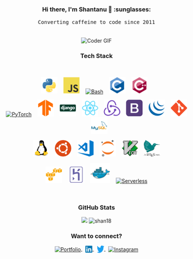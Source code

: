 <h3 align="center">Hi there, I'm Shantanu 👋 :sunglasses:</h3>

<p align="center">
  <samp>
    Converting caffeine to code since 2011<br />
  </samp>
  <br/><br/>
  <img src="https://media.giphy.com/media/iIqmM5tTjmpOB9mpbn/giphy.gif" alt="Coder GIF" height="300">
<!--   <img src="https://media.giphy.com/media/SWoSkN6DxTszqIKEqv/giphy.gif" alt="Coder GIF" height="300"> -->
  <!-- <img src="https://media.giphy.com/media/836HiJc7pgzy8iNXCn/giphy.gif" alt="Coder GIF" /> -->
  <br/>
</p>

<h3 align="center">Tech Stack</h3>
<br />

<p align="center">
  <a href="https://www.python.org/"><img alt="Python" width="45px" src="https://raw.githubusercontent.com/devicons/devicon/9f4f5cdb393299a81125eb5127929ea7bfe42889/icons/python/python-original.svg" /></a>&nbsp;&nbsp;&nbsp;
  <a href="https://developer.mozilla.org/en-US/docs/Web/JavaScript"><img alt="Javascript" width="45px" src="https://raw.githubusercontent.com/devicons/devicon/9f4f5cdb393299a81125eb5127929ea7bfe42889/icons/javascript/javascript-original.svg" /></a>&nbsp;&nbsp;&nbsp;
  <a href="https://www.gnu.org/software/bash/"><img alt="Bash" width="45px" src="https://raw.githubusercontent.com/odb/official-bash-logo/61eff022f2dad3c7468f5deb4f06652d15f2c143/assets/Logos/Icons/SVG/128x128.svg" /></a>&nbsp;&nbsp;&nbsp;
  <a href="https://en.wikipedia.org/wiki/C_(programming_language)"><img alt="C" width="45px" src="https://raw.githubusercontent.com/devicons/devicon/9f4f5cdb393299a81125eb5127929ea7bfe42889/icons/c/c-original.svg" /></a>&nbsp;&nbsp;&nbsp;
  <a href="http://www.cplusplus.com/doc/tutorial/"><img alt="C++" width="45px" src="https://raw.githubusercontent.com/devicons/devicon/9f4f5cdb393299a81125eb5127929ea7bfe42889/icons/cplusplus/cplusplus-original.svg" /></a>&nbsp;&nbsp;&nbsp;
</p>

<p align="center">
  <a href="https://pytorch.org/"><img alt="PyTorch" width="45px" src="https://www.vectorlogo.zone/logos/pytorch/pytorch-icon.svg" /></a>&nbsp;&nbsp;&nbsp;
  <a href="https://www.tensorflow.org/"><img alt="Tensorflow" width="45px" src="https://raw.githubusercontent.com/devicons/devicon/9f4f5cdb393299a81125eb5127929ea7bfe42889/icons/tensorflow/tensorflow-original.svg" /></a>&nbsp;&nbsp;&nbsp;
  <a href="https://www.djangoproject.com/"><img alt="Django" width="45px" src="https://raw.githubusercontent.com/devicons/devicon/9f4f5cdb393299a81125eb5127929ea7bfe42889/icons/django/django-original.svg" /></a>&nbsp;&nbsp;&nbsp;
  <a href="https://reactjs.org/"><img alt="React" width="45px" src="https://raw.githubusercontent.com/devicons/devicon/9f4f5cdb393299a81125eb5127929ea7bfe42889/icons/react/react-original.svg" /></a>&nbsp;&nbsp;&nbsp;
  <a href="https://redux.js.org/"><img alt="Redux" width="45px" src="https://raw.githubusercontent.com/devicons/devicon/9f4f5cdb393299a81125eb5127929ea7bfe42889/icons/redux/redux-original.svg" /></a>&nbsp;&nbsp;&nbsp;
  <a href="https://getbootstrap.com/"><img alt="Bootstrap" width="45px" src="https://raw.githubusercontent.com/github/explore/80688e429a7d4ef2fca1e82350fe8e3517d3494d/topics/bootstrap/bootstrap.png" /></a>&nbsp;&nbsp;&nbsp;
  <a href="https://jquery.com/"><img alt="jQuery" width="45px" src="https://raw.githubusercontent.com/devicons/devicon/9f4f5cdb393299a81125eb5127929ea7bfe42889/icons/jquery/jquery-original.svg" /></a>&nbsp;&nbsp;&nbsp;
  <a href="https://git-scm.com/"><img alt="Git" width="45px" src="https://raw.githubusercontent.com/devicons/devicon/9f4f5cdb393299a81125eb5127929ea7bfe42889/icons/git/git-original.svg" /></a>&nbsp;&nbsp;&nbsp;
  <a href="https://www.mysql.com/"><img alt="MySQL" width="45px" src="https://raw.githubusercontent.com/devicons/devicon/9f4f5cdb393299a81125eb5127929ea7bfe42889/icons/mysql/mysql-original-wordmark.svg" /></a>
</p>

<p align="center">
  <a href="https://www.linux.org/"><img alt="Linux" width="45px" src="https://raw.githubusercontent.com/devicons/devicon/9f4f5cdb393299a81125eb5127929ea7bfe42889/icons/linux/linux-original.svg" /></a>&nbsp;&nbsp;&nbsp;
  <a href="https://ubuntu.com/"><img alt="Ubuntu" width="45px" src="https://raw.githubusercontent.com/github/explore/80688e429a7d4ef2fca1e82350fe8e3517d3494d/topics/ubuntu/ubuntu.png" /></a>&nbsp;&nbsp;&nbsp;
  <a href="https://code.visualstudio.com/"><img alt="Visual Studio Code" width="45px" src="https://raw.githubusercontent.com/github/explore/80688e429a7d4ef2fca1e82350fe8e3517d3494d/topics/visual-studio-code/visual-studio-code.png" /></a>&nbsp;&nbsp;&nbsp;
  <a href="https://jupyter.org/"><img alt="Jupyter Notebook" width="45px" src="https://raw.githubusercontent.com/devicons/devicon/9f4f5cdb393299a81125eb5127929ea7bfe42889/icons/jupyter/jupyter-original.svg" /></a>&nbsp;&nbsp;&nbsp;
  <a href="https://www.vim.org/"><img alt="Vim" width="45px" src="https://raw.githubusercontent.com/devicons/devicon/9f4f5cdb393299a81125eb5127929ea7bfe42889/icons/vim/vim-original.svg" /></a>&nbsp;&nbsp;&nbsp;
  <a href="https://www.latex-project.org/"><img alt="LaTeX" width="45px" src="https://raw.githubusercontent.com/github/explore/80688e429a7d4ef2fca1e82350fe8e3517d3494d/topics/latex/latex.png" /></a>
</p>

<p align="center">
  <a href="https://aws.amazon.com/"><img alt="AWS" width="45px" src="https://raw.githubusercontent.com/devicons/devicon/9f4f5cdb393299a81125eb5127929ea7bfe42889/icons/amazonwebservices/amazonwebservices-original.svg" /></a>&nbsp;&nbsp;&nbsp;
  <a href="https://heroku.com/"><img alt="Heroku" width="45px" src="https://raw.githubusercontent.com/devicons/devicon/9f4f5cdb393299a81125eb5127929ea7bfe42889/icons/heroku/heroku-original.svg" /></a>&nbsp;&nbsp;&nbsp;
  <a href="https://www.docker.com/"><img alt="Docker" width="55px" src="https://raw.githubusercontent.com/devicons/devicon/9f4f5cdb393299a81125eb5127929ea7bfe42889/icons/docker/docker-original.svg" /></a>&nbsp;&nbsp;&nbsp;
  <a href="https://www.serverless.com/"><img alt="Serverless" width="45px" src="https://www.vectorlogo.zone/logos/serverless/serverless-icon.svg" /></a>
</p>

<br />

<h3 align="center">GitHub Stats</h3>
<p align="center">
  <img height="160" src="https://github-readme-stats.vercel.app/api?username=shan18&show_icons=true&count_private=true&hide_border=true&hide_title=true&icon_color=fb4934&text_color=9f9f9f&bg_color=3c383c" />
  <img height="160" src="https://github-readme-streak-stats.herokuapp.com/?user=shan18&theme=nord" alt="shan18" />
</p>

<!--
<p align="center">
  <img src="https://komarev.com/ghpvc/?username=shan18&color=blue&style=flat" alt="shan18" />
</p>
<p align="center">
  <img src="https://github-profile-trophy.vercel.app/?username=shan18&theme=nord">
</p>
-->

<h3 align="center">Want to connect?</h3>
<p align="center">
  <a href="https://shan18.github.io/">
    <img align="center" alt="Portfolio" width="20px" src="https://raw.githubusercontent.com/shan18/shan18.github.io/master/favicon.ico" />
  </a>&nbsp;
  <a href="https://www.linkedin.com/in/shanacharya/">
    <img align="center" alt="Linkedin" width="20px" src="https://raw.githubusercontent.com/devicons/devicon/9f4f5cdb393299a81125eb5127929ea7bfe42889/icons/linkedin/linkedin-original.svg" />
  </a>&nbsp;
  <a href="https://t.me/imSAcharya">
    <img align="center" alt="Telegram" width="20px" src="https://raw.githubusercontent.com/devicons/devicon/9f4f5cdb393299a81125eb5127929ea7bfe42889/icons/twitter/twitter-original.svg" />
  </a>&nbsp;
  <a href="https://www.instagram.com/shan_1.0/">
    <img align="center" alt="Instagram" width="20px" src="https://www.vectorlogo.zone/logos/instagram/instagram-icon.svg" />
  </a>
</p>
